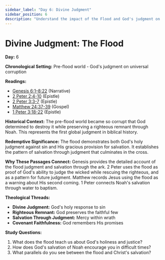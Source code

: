 ```yaml
---
sidebar_label: "Day 6: Divine Judgment"
sidebar_position: 6
description: "Understand the impact of the Flood and God's judgment on sin"
---
```


# Divine Judgment: The Flood

**Day:** 6

**Chronological Setting:** Pre-flood world - God's judgment on universal corruption

**Readings:**
 - [Genesis 6:1–8:22](https://www.biblegateway.com/passage/?search=Genesis+6%3A1-8%3A22&version=ESV) (Narrative)
 - [2 Peter 2:4-10](https://www.biblegateway.com/passage/?search=2+Peter+2%3A4-10&version=ESV) (Epistle)
 - [2 Peter 3:3-7](https://www.biblegateway.com/passage/?search=2+Peter+3%3A3-7&version=ESV) (Epistle)
 - [Matthew 24:37-39](https://www.biblegateway.com/passage/?search=Matthew+24%3A37-39&version=ESV) (Gospel)
 - [1 Peter 3:18-22](https://www.biblegateway.com/passage/?search=1+Peter+3%3A18-22&version=ESV) (Epistle)

**Historical Context:** The pre-flood world became so corrupt that God determined to destroy it while preserving a righteous remnant through Noah. This represents the first global judgment in biblical history.

**Redemptive Significance:** The flood demonstrates both God's holy judgment against sin and His gracious provision for salvation. It establishes the pattern of salvation through judgment that culminates in the cross.

**Why These Passages Connect:** Genesis provides the detailed account of the flood judgment and salvation through the ark. 2 Peter uses the flood as proof of God's ability to judge the wicked while rescuing the righteous, and as a pattern for future judgment. Matthew records Jesus using the flood as a warning about His second coming. 1 Peter connects Noah's salvation through water to baptism.

**Theological Threads:**
- **Divine Judgment:** God's holy response to sin
- **Righteous Remnant:** God preserves the faithful few
- **Salvation Through Judgment:** Mercy within wrath
- **Covenant Faithfulness:** God remembers His promises

**Study Questions:**
1. What does the flood teach us about God's holiness and justice?
2. How does God's salvation of Noah encourage you in difficult times?
3. What parallels do you see between the flood and Christ's salvation?